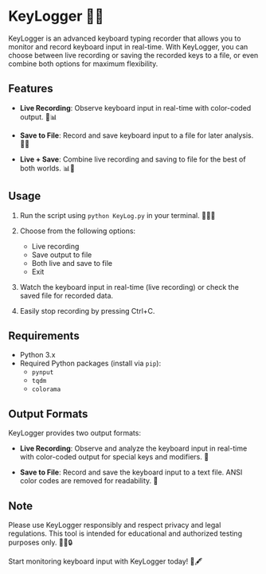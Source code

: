 # KeyLogger 📝🔐

KeyLogger is an advanced keyboard typing recorder that allows you to monitor and record keyboard input in real-time. With KeyLogger, you can choose between live recording or saving the recorded keys to a file, or even combine both options for maximum flexibility. 


## Features

- **Live Recording**: Observe keyboard input in real-time with color-coded output. 🌟📊

- **Save to File**: Record and save keyboard input to a file for later analysis. 📁💾

- **Live + Save**: Combine live recording and saving to file for the best of both worlds. 📊📁

## Usage

1. Run the script using `python KeyLog.py` in your terminal. 🚀👨‍💻

2. Choose from the following options:

    - Live recording
    - Save output to file
    - Both live and save to file
    - Exit

3. Watch the keyboard input in real-time (live recording) or check the saved file for recorded data.

4. Easily stop recording by pressing Ctrl+C.

## Requirements

- Python 3.x
- Required Python packages (install via `pip`):
  - `pynput`
  - `tqdm`
  - `colorama`

## Output Formats

KeyLogger provides two output formats:

- **Live Recording**: Observe and analyze the keyboard input in real-time with color-coded output for special keys and modifiers. 🌈

- **Save to File**: Record and save the keyboard input to a text file. ANSI color codes are removed for readability. 📄



## Note

Please use KeyLogger responsibly and respect privacy and legal regulations. This tool is intended for educational and authorized testing purposes only. 🕵️‍♂️🔒

Start monitoring keyboard input with KeyLogger today! 🎩🖋️
